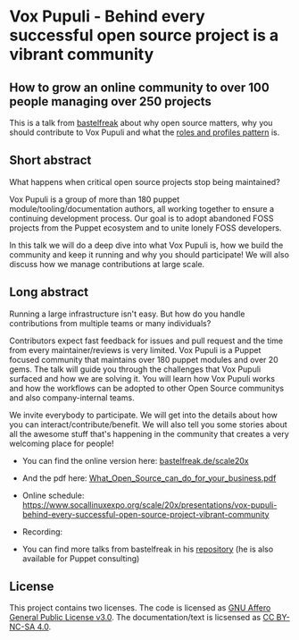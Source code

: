 # Vox Pupuli - Behind every successful open source project is a vibrant community

## How to grow an online community to over 100 people managing over 250 projects

This is a talk from [bastelfreak](https://twitter.com/BastelsBlog) about why
open source matters, why you should contribute to Vox Pupuli and what the
[roles and profiles pattern](https://puppet.com/docs/puppet/7/designing_system_configs_roles_and_profiles.html)
is.

## Short abstract

What happens when critical open source projects stop being maintained?

Vox Pupuli is a group of more than 180 puppet module/tooling/documentation authors, all working together to ensure a continuing development process. Our goal is to adopt abandoned FOSS projects from the Puppet ecosystem and to unite lonely FOSS developers.

In this talk we will do a deep dive into what Vox Pupuli is, how we build the community and keep it running and why you should participate! We will also discuss how we manage contributions at large scale.

## Long abstract

Running a large infrastructure isn't easy. But how do you handle contributions from multiple teams or many individuals?

Contributors expect fast feedback for issues and pull request and the time from every maintainer/reviews is very limited. Vox Pupuli is a Puppet focused community that maintains over 180 puppet modules and over 20 gems. The talk will guide you through the challenges that Vox Pupuli surfaced and how we are solving it. You will learn how Vox Pupuli works and how the workflows can be adopted to other Open Source communitys and also company-internal teams.

We invite everybody to participate. We will get into the details about how you can interact/contribute/benefit. We will also tell you some stories about all the awesome stuff that's happening in the community that creates a very welcoming place for people!

* You can find the online version here: [bastelfreak.de/scale20x](https://bastelfreak.de/scale20x/#1)
* And the pdf here: [What_Open_Source_can_do_for_your_business.pdf](https://bastelfreak.de/scale20x/What_Open_Source_can_do_for_your_business.pdf)
* Online schedule: https://www.socallinuxexpo.org/scale/20x/presentations/vox-pupuli-behind-every-successful-open-source-project-vibrant-community
* Recording:

* You can find more talks from bastelfreak in his [repository](https://github.com/bastelfreak/talks) (he is also available for Puppet consulting)

## License

This project contains two licenses. The code is licensed as
[GNU Affero General Public License v3.0](LICENSE). The documentation/text is
licsensed as [CC BY-NC-SA 4.0](LICENSE2).
